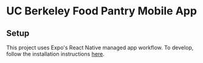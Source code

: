 # UC Berkeley Food Pantry Mobile App

## Setup

This project uses Expo's React Native managed app workflow. To develop, follow the installation instructions
[here](https://docs.expo.io/versions/latest/introduction/installation/).
